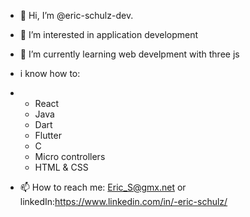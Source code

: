 - 👋 Hi, I’m @eric-schulz-dev.
- 👀 I’m interested in application development
- 🌱 I’m currently learning web develpment with three js
- i know how to:
- - React
  - Java
  - Dart
  - Flutter
  - C
  - Micro controllers
  - HTML & CSS

- 📫 How to reach me: Eric_S@gmx.net or linkedIn:https://www.linkedin.com/in/-eric-schulz/
